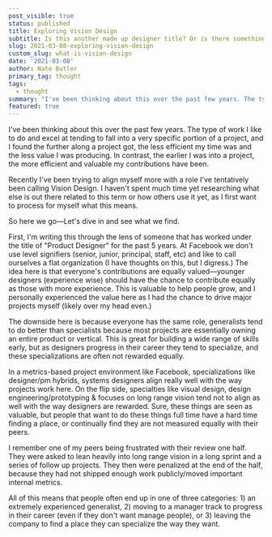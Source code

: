 ```yaml
---
post_visible: true
status: published
title: Exploring Vision Design
subtitle: Is this another made up designer title? Or is there something real here?
slug: 2021-03-08-exploring-vision-design
custom_slug: what-is-vision-design
date: '2021-03-08'
author: Nate Butler
primary_tag: thought
tags:
  - thought
summary: "I've been thinking about this over the past few years. The type of work I like to do and excel at tending to fall into a very specific portion of a project, and I found the further along a project got, the less efficient my time was and the less value I\_was producing. In contrast, the earlier I\_was into a project, the more efficient and valuable my contributions have been. Recently I've been trying to align myself more with a role I've tentatively been calling Vision Design. I haven't spent..."
featured: true
---
```

<p>I've been thinking about this over the past few years. The type of work I like to do and excel at tending to fall into a very specific portion of a project, and I found the further along a project got, the less efficient my time was and the less value I&nbsp;was producing. In contrast, the earlier I&nbsp;was into a project, the more efficient and valuable my contributions have been. </p><p>Recently I've been trying to align myself more with a role I've tentatively been calling Vision Design. I haven't spent much time yet researching what else is out there related to this term or how others use it yet, as I first want to process for myself what this means.‍</p><p>So here we go—Let's dive in and see what we find.</p><p>First, I'm writing this through the lens of someone that has worked under the title of "Product Designer" for the past 5 years. At Facebook we don't use level signifiers (senior, junior, principal, staff, etc) and like to call ourselves a flat organization (I have thoughts on this, but I digress.) The idea here is that everyone's contributions are equally valued—younger designers (experience wise) should have the chance to contribute equally as those with more experience. This is valuable to help people grow, and I personally experienced the value here as I had the chance to drive major projects myself (likely over my head even.)</p><p>The downside here is because everyone has the same role, generalists tend to do better than specialists because most projects are essentially owning an entire product or vertical. This is great for building a wide range of skills early, but as designers progress in their career they tend to specialize, and these specializations are often not rewarded equally. </p><p>In a metrics-based project environment like Facebook, specializations like designer/pm hybrids, systems designers align really well with the way projects work here. On the flip side, specialties like visual design, design engineering/prototyping &amp; focuses on long range vision tend not to align as well with the way designers are rewarded. Sure, these things are seen as valuable, but people that want to do these things full time have a hard time finding a place, or continually find they are not measured equally with their peers.</p><p>I remember one of my peers being frustrated with their review one half. They were asked to lean heavily into long range vision in a long sprint and a series of follow up projects. They then were penalized at the end of the half, because they had not shipped enough work publicly/moved important internal metrics.</p><p>All of this means that people often end up in one of three categories: 1) an extremely experienced generalist, 2) moving to a manager track to progress in their career (even if they don't want manage people), or 3) leaving the company to find a place they can specialize the way they want.</p>